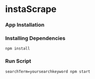 # instaScrape

### App Installation

### Installing Dependencies
```npm install```

### Run Script
```searchTerm=yoursearchkeyword npm start```